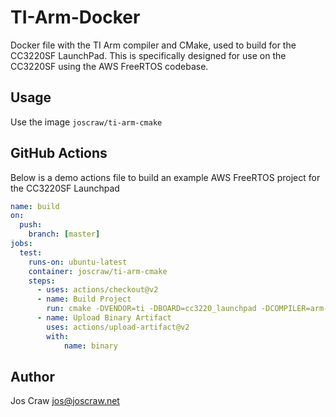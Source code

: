 # TI-Arm-Docker
Docker file with the TI Arm compiler and CMake, used to build for the CC3220SF LaunchPad.
This is specifically designed for use on the CC3220SF using the AWS FreeRTOS codebase.

## Usage
Use the image `joscraw/ti-arm-cmake`

## GitHub Actions
Below is a demo actions file to build an example AWS FreeRTOS project for the CC3220SF Launchpad

```yaml
name: build
on:
  push:
    branch: [master]
jobs:
  test:
    runs-on: ubuntu-latest
    container: joscraw/ti-arm-cmake
    steps:
      - uses: actions/checkout@v2
      - name: Build Project
        run: cmake -DVENDOR=ti -DBOARD=cc3220_launchpad -DCOMPILER=arm-ti -S . -B build && cd build && make -j4
      - name: Upload Binary Artifact
        uses: actions/upload-artifact@v2
        with:
            name: binary
```

## Author
Jos Craw <jos@joscraw.net>
